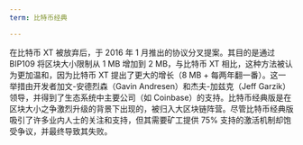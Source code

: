 ```yaml
---
term: 比特币经典

---
```

在比特币 XT 被放弃后，于 2016 年 1 月推出的协议分叉提案。其目的是通过 BIP109 将区块大小限制从 1 MB 增加到 2 MB，与比特币 XT 相比，这种方法被认为更加温和，因为比特币 XT 提出了更大的增长（8 MB + 每两年翻一番）。这一举措由开发者加文-安德烈森（Gavin Andresen）和杰夫-加兹克（Jeff Garzik）领导，并得到了生态系统中主要公司（如 Coinbase）的支持。比特币经典版是在区块大小之争激烈升级的背景下出现的，被归入大区块链阵营。尽管比特币经典版吸引了许多业内人士的关注和支持，但其需要矿工提供 75% 支持的激活机制却饱受争议，并最终导致其失败。